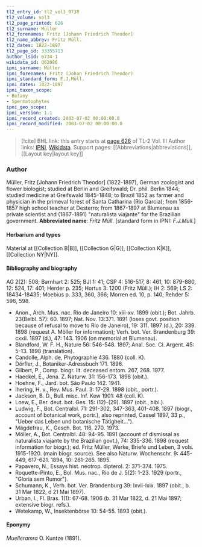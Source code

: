 ```yaml
---
tl2_entry_id: tl2_vol3_0738
tl2_volume: vol3
tl2_page_printed: 626
tl2_surname: Müller
tl2_forenames: Fritz [Johann Friedrich Theodor]
tl2_name_abbrev: Fritz Müll.
tl2_dates: 1822-1897
tl2_page_id: 33355713
author_lsid: 6734-1
wikidata_id: Q62086
ipni_surname: Müller
ipni_forenames: Fritz (Johan Friedrich Theodor)
ipni_standard_form: F.J.Müll.
ipni_dates: 1822-1897
ipni_taxon_scope: 
- Botany
- Spermatophytes
ipni_geo_scope: 
ipni_version: 1.1
ipni_record_created: 2003-07-02 00:00:00.0
ipni_record_modified: 2003-07-02 00:00:00.0
---
```


> [!cite] BHL link: this entry starts at [page 626](https://www.biodiversitylibrary.org/page/33355713) of TL-2 Vol. III
> Author links: [IPNI](https://www.ipni.org/a/6734-1), [Wikidata](https://www.wikidata.org/wiki/Q62086). Support pages: [[Abbreviations|abbreviations]], [[Layout key|layout key]]

### Author

Müller, Fritz \[Johann Friedrich Theodor\] (1822-1897), German zoologist and flower biologist; studied at Berlin and Greifswald; Dr. phil. Berlin 1844; studied medicine at Greifswald 1845-1848; to Brazil 1852 as farmer and physician in the primeval forest of Santa Catharina (Rio Garcia); from 1856-1857 high school teacher at Desterro; from 1867-1897 at Blumenau as private scientist and (1867-1891) "naturalista viajante" for the Brazilian government. 
**Abbreviated name**: *Fritz Müll.* \[standard form in IPNI: *F.J.Müll.*\]

#### Herbarium and types

Material at [[Collection B|B]], [[Collection G|G]], [[Collection K|K]], [[Collection NY|NY]].

#### Bibliography and biography

AG 2(2): 508; Barnhart 2: 525; BJI 1: 41; CSP 4: 516-517, 8: 461, 10: 879-880, 12: 524, 17: 401; Herder p. 235; Hortus 3: 1200 (Fritz Müll.); IH 2: 569; LS 2: 18434-18435; Moebius p. 333, 360, 366; Morren ed. 10, p. 140; Rehder 5: 596, 598.
- Anon., Arch. Mus. nac. Rio de Janeiro 10: xiii-xv. 1899 (obit.); Bot. Jahrb. 23(Beibl. 57): 60. 1897; Nat. Nov. 13:371. 1891 (loses govt. position because of refusal to move to Rio de Janeiro), 19: 311. 1897 (d.), 20: 339. 1898 (request A. Möller for information); Verh. bot. Ver. Brandenburg 39: cxxii. 1897 (d.), 47: 143. 1906 (on memorial at Blumenau).
- Blandford, W. F. H., Nature 56: 546-548. 1897; Anal. Soc. Ci. Argent. 45: 5-13. 1898 (translation).
- Candolle, Alph. de, Phytographie 436. 1880 (coll. K).
- Dörfler, J., Botaniker-Adressbuch 171. 1896.
- Gilbert, P., Comp. biogr. lit. deceased entom. 267, 268. 1977.
- Haeckel, E., Jena. Z. Naturw. 31: 156-173. 1898 (obit.).
- Hoehne, F., Jard. bot. São Paulo 142. 1941.
- Ihering, H. v., Rev. Mus. Paul. 3: 17-29. 1898 (obit., portr.).
- Jackson, B. D., Bull. misc. Inf. Kew 1901: 48 (coll. K).
- Loew, E., Ber. deut. bot. Ges. 15: (12)-(29). 1897 (obit., bibl.).
- Ludwig, F., Bot. Centralbl. 71: 291-302, 347-363, 401-408. 1897 (biogr., account of botanical work, portr.), also reprinted, Cassel 1897, 33 p., "Ueber das Leben und botanische Tätigheit...").
- Mägdefrau, K., Gesch. Bot. 116, 270. 1973.
- Möller, A., Bot. Centralbl. 48: 94-95. 1891 (account of dismissal as naturalista viajante by the Brazilian govt.), 74: 335-336. 1898 (request information for biogr.); ed. Fritz Müller, Werke, Briefe und Leben, 3 vols. 1915-1920. (main biogr. source). See also Naturw. Wochenschr. 9: 445-449, 617-621. 1894, 10: 261-265. 1895.
- Papavero, N., Essays hist. neotrop. dipterol. 2: 371-374. 1975.
- Roquette-Pinto, E., Bol. Mus. nac., Rio de J. 5(2): 1-23. 1929 (portr., "Gloria sem Rumor").
- Schumann, K., Verh. bot. Ver. Brandenburg 39: lxvii-lxix. 1897 (obit., b. 31 Mar 1822, d 21 Mai 1897).
- Urban, I., Fl. Bras. 1(1): 67-68. 1906 (b. 31 Mar 1822, d. 21 Mai 1897; extensive biogr. refs.).
- Wetekamp, W., Insektenbörse 10: 54-55. 1893 (obit.).

#### Eponymy

*Muelleramra* O. Kuntze (1891).

